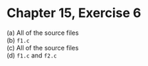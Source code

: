 # Chapter 15, Exercise 6

\(a\) All of the source files \
\(b\) `f1.c` \
\(c\) All of the source files \
\(d\) `f1.c` and `f2.c`
